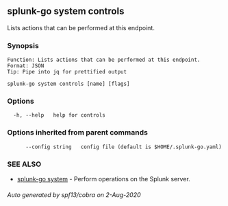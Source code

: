 ## splunk-go system controls

Lists actions that can be performed at this endpoint.

### Synopsis

    Function: Lists actions that can be performed at this endpoint.
    Format: JSON
    Tip: Pipe into jq for prettified output

```
splunk-go system controls [name] [flags]
```

### Options

```
  -h, --help   help for controls
```

### Options inherited from parent commands

```
      --config string   config file (default is $HOME/.splunk-go.yaml)
```

### SEE ALSO

- [splunk-go system](splunk-go_system.md) - Perform operations on the Splunk server.

###### Auto generated by spf13/cobra on 2-Aug-2020
